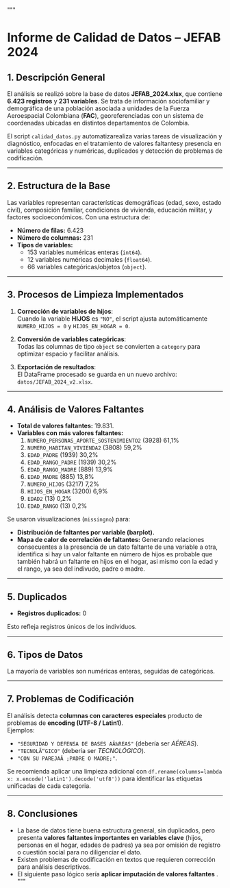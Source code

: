 """
# Informe de Calidad de Datos – JEFAB 2024

## 1. Descripción General
El análisis se realizó sobre la base de datos **JEFAB_2024.xlsx**, que contiene **6.423 registros** y **231 variables**. Se trata de información sociofamiliar y demográfica de una población asociada a unidades de la Fuerza Aeroespacial Colombiana (**FAC**), georeferenciadas con un sistema de coordenadas ubicadas en distintos departamentos de Colombia.

El script `calidad_datos.py` automatizarealiza varias tareas de visualización y diagnóstico, enfocadas en el tratamiento de valores faltantesy presencia en variables categóricas y numéricas, duplicados y detección de problemas de codificación.

---

## 2. Estructura de la Base

Las variables representan características demográficas (edad, sexo, estado civil), composición familiar, condiciones de vivienda, educación militar, y factores socioeconómicos. Con una estructura de:

- **Número de filas:** 6.423  
- **Número de columnas:** 231  
- **Tipos de variables:**  
  - 153 variables numéricas enteras (`int64`).  
  - 12 variables numéricas decimales (`float64`).  
  - 66 variables categóricas/objetos (`object`).  



---

## 3. Procesos de Limpieza Implementados
1. **Corrección de variables de hijos**:  
   Cuando la variable **HIJOS** es `"NO"`, el script ajusta automáticamente `NUMERO_HIJOS = 0` y `HIJOS_EN_HOGAR = 0`.  

2. **Conversión de variables categóricas**:  
   Todas las columnas de tipo `object` se convierten a `category` para optimizar espacio y facilitar análisis.  

3. **Exportación de resultados**:  
   El DataFrame procesado se guarda en un nuevo archivo:  
   `datos/JEFAB_2024_v2.xlsx`.

---

## 4. Análisis de Valores Faltantes
- **Total de valores faltantes:** 19.831.  
- **Variables con más valores faltantes:**  
  1. `NUMERO_PERSONAS_APORTE_SOSTENIMIENTO2` (3928)  61,1%
  2. `NUMERO_HABITAN_VIVIENDA2` (3808)  59,2%
  3. `EDAD_PADRE` (1939)  30,2%
  4. `EDAD_RANGO_PADRE` (1939)  30,2%
  5. `EDAD_RANGO_MADRE` (889)  13,9%
  6. `EDAD_MADRE` (885)  13,8%
  7. `NUMERO_HIJOS` (3217)  7,2%
  8. `HIJOS_EN_HOGAR` (3200)  6,9%
  9. `EDAD2` (13)  0,2%
  10. `EDAD_RANGO` (13)  0,2%
  

Se usaron visualizaciones (`missingno`) para:
- **Distribución de faltantes por variable (barplot).**
- **Mapa de calor de correlación de faltantes:** Generando relaciones consecuentes a la presencia de un dato faltante de una variable a otra, identifica si hay un valor faltante en número de hijos es probable que también habrá un faltante en hijos en el hogar, asi mismo con la edad y el rango, ya sea del indivudo, padre o madre.

---

## 5. Duplicados
- **Registros duplicados:** 0  

Esto refleja registros únicos de los individuos.

---

## 6. Tipos de Datos
La mayoría de variables son numéricas enteras, seguidas de categóricas. 

---

## 7. Problemas de Codificación
El análisis detecta **columnas con caracteres especiales** producto de problemas de **encoding (UTF-8 / Latin1)**.  
Ejemplos:  
- `"SEGURIDAD Y DEFENSA DE BASES AÃ‰REAS"` (debería ser *AÉREAS*).  
- `"TECNOLÃ“GICO"` (debería ser *TECNOLÓGICO*).  
- `"CON SU PAREJAÂ ;PADRE O MADRE;"`.  

Se recomienda aplicar una limpieza adicional con `df.rename(columns=lambda x: x.encode('latin1').decode('utf8'))` para identificar las etiquetas unificadas de cada categoria.

---

## 8. Conclusiones
- La base de datos tiene buena estructura general, sin duplicados, pero presenta **valores faltantes importantes en variables clave** (hijos, personas en el hogar, edades de padres) ya sea por omisión de registro o cuestión social para no diligenciar el dato.
- Existen problemas de codificación en textos que requieren corrección para análisis descriptivos.
- El siguiente paso lógico sería **aplicar imputación de valores faltantes** .
"""

